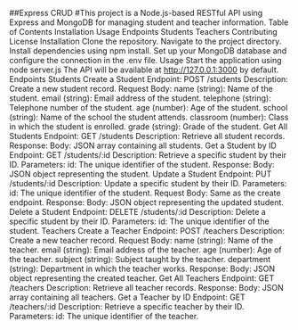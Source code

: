 ##Express CRUD
#This project is a Node.js-based RESTful API using Express and MongoDB for managing student and teacher information.
Table of Contents
Installation
Usage
Endpoints
Students
Teachers
Contributing
License
Installation
Clone the repository.
Navigate to the project directory.
Install dependencies using npm install.
Set up your MongoDB database and configure the connection in the .env file.
Usage
Start the application using node server.js
The API will be available at http://127.0.0.1:3000 by default.
Endpoints
Students
Create a Student
Endpoint: POST /students
Description: Create a new student record.
Request Body:
name (string): Name of the student.
email (string): Email address of the student.
telephone (string): Telephone number of the student.
age (number): Age of the student.
school (string): Name of the school the student attends.
classroom (number): Class in which the student is enrolled.
grade (string): Grade of the student.
Get All Students
Endpoint: GET /students
Description: Retrieve all student records.
Response:
Body: JSON array containing all students.
Get a Student by ID
Endpoint: GET /students/:id
Description: Retrieve a specific student by their ID.
Parameters:
id: The unique identifier of the student.
Response:
Body: JSON object representing the student.
Update a Student
Endpoint: PUT /students/:id
Description: Update a specific student by their ID.
Parameters:
id: The unique identifier of the student.
Request Body: Same as the create endpoint.
Response:
Body: JSON object representing the updated student.
Delete a Student
Endpoint: DELETE /students/:id
Description: Delete a specific student by their ID.
Parameters:
id: The unique identifier of the student.
Teachers
Create a Teacher
Endpoint: POST /teachers
Description: Create a new teacher record.
Request Body:
name (string): Name of the teacher.
email (string): Email address of the teacher.
age (number): Age of the teacher.
subject (string): Subject taught by the teacher.
department (string): Department in which the teacher works.
Response:
Body: JSON object representing the created teacher.
Get All Teachers
Endpoint: GET /teachers
Description: Retrieve all teacher records.
Response:
Body: JSON array containing all teachers.
Get a Teacher by ID
Endpoint: GET /teachers/:id
Description: Retrieve a specific teacher by their ID.
Parameters:
id: The unique identifier of the teacher.

